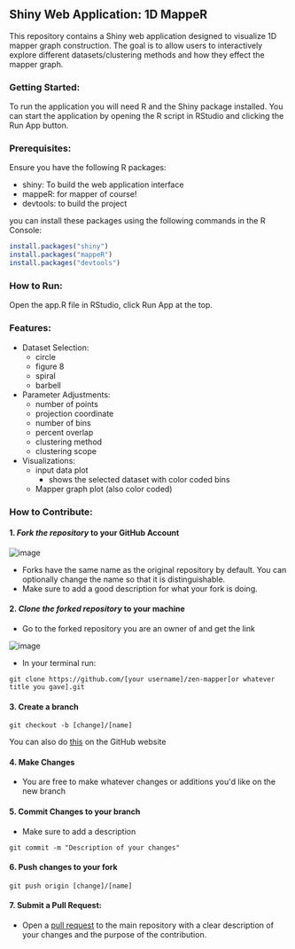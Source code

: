 ## Shiny Web Application: 1D MappeR

This repository contains a Shiny web application designed to visualize 1D mapper graph construction. The goal is to allow users to interactively explore different datasets/clustering methods and how they effect the mapper graph.

### Getting Started:
To run the application you will need R and the Shiny package installed. You can start the application by opening the R script in RStudio and clicking the Run App button.

### Prerequisites:
Ensure you have the following R packages:
- shiny: To build the web application interface
- mappeR: for mapper of course!
- devtools: to build the project

you can install these packages using the following commands in the R Console:
```R
install.packages("shiny")
install.packages("mappeR")
install.packages("devtools")
```
### How to Run:
Open the app.R file in RStudio, click Run App at the top.

### Features:
- Dataset Selection:
  - circle
  - figure 8
  - spiral
  - barbell
- Parameter Adjustments:
  - number of points
  - projection coordinate
  - number of bins
  - percent overlap
  - clustering method
  - clustering scope
- Visualizations:
  - input data plot
    - shows the selected dataset with color coded bins
  - Mapper graph plot (also color coded)


### How to Contribute:

#### 1. _Fork the repository_ to your GitHub Account

![image](https://github.com/user-attachments/assets/1ef9f591-55b8-487b-95b7-2ab8af6e9783)

  - Forks have the same name as the original repository by default. You can optionally change the name so that it is distinguishable.
  - Make sure to add a good description for what your fork is doing.

#### 2. _Clone the forked repository_ to your machine

- Go to the forked repository you are an owner of and get the link

![image](https://github.com/user-attachments/assets/efe8c6a8-2741-4933-8c56-39c3b5921502)

- In your terminal run:
```shell
git clone https://github.com/[your username]/zen-mapper[or whatever title you gave].git
``` 

#### 3. Create a branch
```shell
git checkout -b [change]/[name]
``` 
You can also do [this](https://docs.github.com/en/pull-requests/collaborating-with-pull-requests/proposing-changes-to-your-work-with-pull-requests/creating-and-deleting-branches-within-your-repository) on the GitHub website

#### 4. Make Changes
- You are free to make whatever changes or additions you'd like on the new branch

#### 5. Commit Changes to your branch
- Make sure to add a description
```shell
git commit -m "Description of your changes"
``` 

#### 6. Push changes to your fork

```shell
git push origin [change]/[name]
```

#### 7. Submit a Pull Request:

- Open a [pull request](https://docs.github.com/en/pull-requests/collaborating-with-pull-requests/proposing-changes-to-your-work-with-pull-requests/creating-a-pull-request#creating-the-pull-request) to the main repository with a clear description of your changes and the purpose of the contribution.
